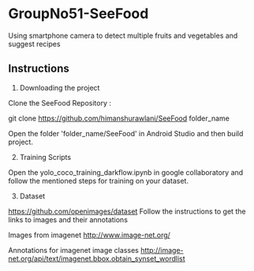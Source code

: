 # GroupNo51-SeeFood
Using smartphone camera to detect multiple fruits and vegetables and suggest recipes

## Instructions
1) Downloading the project

Clone the SeeFood Repository :

git clone https://github.com/himanshurawlani/SeeFood folder_name

Open the folder 'folder_name/SeeFood' in Android Studio and then build project.

2) Training Scripts

Open the yolo_coco_training_darkflow.ipynb in google collaboratory and follow the mentioned steps for training on your dataset.

3) Dataset

https://github.com/openimages/dataset
Follow the instructions to get the links to images and their annotations

Images from imagenet
http://www.image-net.org/

Annotations for imagenet image classes
http://image-net.org/api/text/imagenet.bbox.obtain_synset_wordlist


